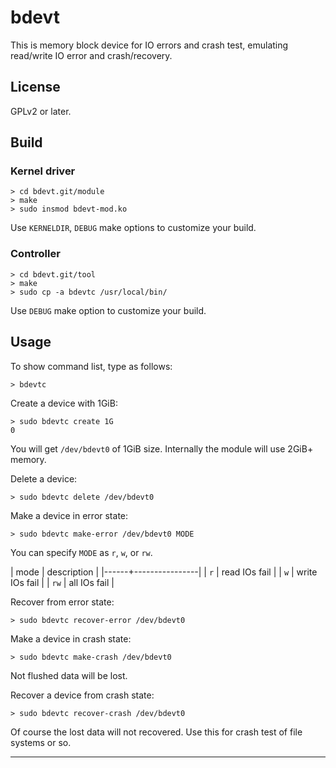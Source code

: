 # bdevt

This is memory block device for IO errors and crash test,
emulating read/write IO error and crash/recovery.

## License

GPLv2 or later.

## Build

### Kernel driver

```
> cd bdevt.git/module
> make
> sudo insmod bdevt-mod.ko
```

Use `KERNELDIR`, `DEBUG` make options to customize your build.

### Controller

```
> cd bdevt.git/tool
> make
> sudo cp -a bdevtc /usr/local/bin/
```

Use `DEBUG` make option to customize your build.

## Usage

To show command list, type as follows:
```
> bdevtc
```

Create a device with 1GiB:
```
> sudo bdevtc create 1G
0
```

You will get `/dev/bdevt0` of 1GiB size.
Internally the module will use 2GiB+ memory.

Delete a device:
```
> sudo bdevtc delete /dev/bdevt0
```

Make a device in error state:
```
> sudo bdevtc make-error /dev/bdevt0 MODE
```
You can specify `MODE` as `r`, `w`, or `rw`.

| mode | description    |
|------+----------------|
| `r`  | read IOs fail  |
| `w`  | write IOs fail |
| `rw` | all IOs fail   |

Recover from error state:
```
> sudo bdevtc recover-error /dev/bdevt0
```

Make a device in crash state:
```
> sudo bdevtc make-crash /dev/bdevt0
```

Not flushed data will be lost.

Recover a device from crash state:
```
> sudo bdevtc recover-crash /dev/bdevt0
```

Of course the lost data will not recovered.
Use this for crash test of file systems or so.

-----
